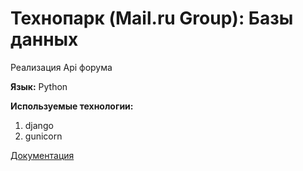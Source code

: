 # Технопарк (Mail.ru Group): Базы данных
Реализация Api форума  

**Язык:** Python  

**Используемые технологии:**  
1. django  
2. gunicorn    

[Документация](https://github.com/s-stupnikov/technopark-db-api)
